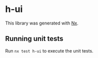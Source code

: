 # h-ui

This library was generated with [Nx](https://nx.dev).

## Running unit tests

Run `nx test h-ui` to execute the unit tests.
